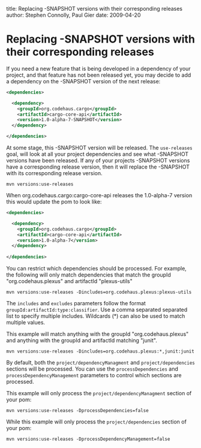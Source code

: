 title: Replacing -SNAPSHOT versions with their corresponding releases
author: Stephen Connolly, Paul Gier
date: 2009-04-20

<!---
Licensed to the Apache Software Foundation (ASF) under one
or more contributor license agreements.  See the NOTICE file
distributed with this work for additional information
regarding copyright ownership.  The ASF licenses this file
to you under the Apache License, Version 2.0 (the
"License"); you may not use this file except in compliance
with the License.  You may obtain a copy of the License at
  https://www.apache.org/licenses/LICENSE-2.0
Unless required by applicable law or agreed to in writing,
software distributed under the License is distributed on an
"AS IS" BASIS, WITHOUT WARRANTIES OR CONDITIONS OF ANY
KIND, either express or implied.  See the License for the
specific language governing permissions and limitations
under the License.
-->

# Replacing -SNAPSHOT versions with their corresponding releases

If you need a new feature that is being developed in a dependency of your project, and that feature has not been
released yet, you may decide to add a dependency on the -SNAPSHOT version of the next release:

```xml
<dependencies>

  <dependency>
    <groupId>org.codehaus.cargo</groupId>
    <artifactId>cargo-core-api</artifactId>
    <version>1.0-alpha-7-SNAPSHOT</version>
  </dependency>

</dependencies>
```

At some stage, this -SNAPSHOT version will be released. The `use-releases` goal, will look at all your project
dependencies and see what -SNAPSHOT versions have been released.  If any of your projects -SNAPSHOT versions have
a corresponding release version, then it will replace the -SNAPSHOT with its corresponding release version.

```shell
mvn versions:use-releases
```

When org.codehaus.cargo:cargo-core-api releases the 1.0-alpha-7 version this would update the pom to look like:

```xml
<dependencies>

  <dependency>
    <groupId>org.codehaus.cargo</groupId>
    <artifactId>cargo-core-api</artifactId>
    <version>1.0-alpha-7</version>
  </dependency>
   
</dependencies>
```

You can restrict which dependencies should be processed.  For example,
the following will only match dependencies that match the groupId "org.codehaus.plexus" and artifactId
"plexus-utils"

```shell
mvn versions:use-releases -Dincludes=org.codehaus.plexus:plexus-utils
```

The `includes` and `excludes` parameters follow the format `groupId:artifactId:type:classifier`.
Use a comma separated separated list to specify multiple includes.  Wildcards (*) can also be used to match
multiple values.

This example will match anything with the groupId "org.codehaus.plexus" and anything with the groupId and 
artifactId matching "junit".

```shell
mvn versions:use-releases -Dincludes=org.codehaus.plexus:*,junit:junit
```

By default, both the `project/dependencyManagment` and `project/dependencies` sections will be processed.
You can use the `processDependencies` and `processDependencyManagement` parameters to control which sections
are processed.

This example will only process the `project/dependencyManagment` section of your pom:

```shell
mvn versions:use-releases -DprocessDependencies=false
```

While this example will only process the `project/dependencies` section of your pom:

```shell
mvn versions:use-releases -DprocessDependencyManagement=false
```
